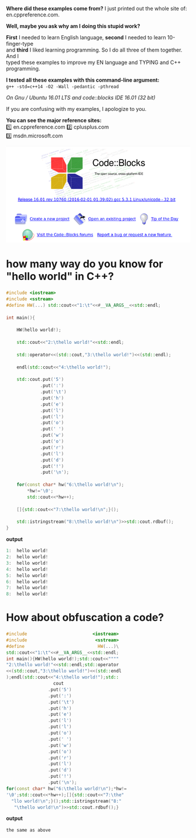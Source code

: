 **Where did these examples come from?**
I just printed out the whole site of: en.cppreference.com.  

**Well, maybe you ask why am I doing this stupid work?**  

**First** I needed to learn English language, **second** I needed to learn 10-finger-type  
and **third** I liked learning programming. So I do all three of them together. And I  
typed these examples to improve my EN language and TYPING and C++ programming.  

**I tested all these examples with this command-line argument:**  
`g++ -std=c++14 -O2 -Wall -pedantic -pthread`

*On Gnu / Ubuntu 16.01 LTS and code::blocks IDE 16.01 (32 bit)*

If you are confusing with my examples, I apologize to you.
  
**You can see the major reference sites:**  
    :one: en.cppreference.com
    :two: cplusplus.com  
    :three: msdn.microsoft.com  


![Image of codeblock](https://github.com/k-five/1000_examples_with_cpp/blob/master/logo_codeblocks.png)


# how many way do you know for "hello world" in C++?
```C++
#include <iostream>
#include <sstream>
#define HW(...) std::cout<<"1:\t"<<#__VA_ARGS__<<std::endl;

int main(){

	HW(hello world!);

	std::cout<<"2:\thello world!"<<std::endl;

	std::operator<<(std::cout,"3:\thello world!")<<(std::endl);

	endl(std::cout<<"4:\thello world!");

	std::cout.put('5')
	         .put(':')
			 .put('\t')
			 .put('h')
			 .put('e')
			 .put('l')
			 .put('l')
			 .put('o')
			 .put(' ')
			 .put('w')
			 .put('o')
			 .put('r')
			 .put('l')
			 .put('d')
			 .put('!')
			 .put('\n');

	for(const char* hw("6:\thello world!\n");
		*hw!='\0';
		std::cout<<*hw++);

	[]{std::cout<<"7:\thello world!\n";}();

	std::istringstream("8:\thello world!\n")>>std::cout.rdbuf();
}
```

**output**

```c++
1:	hello world!
2:	hello world!
3:	hello world!
4:	hello world!
5:	hello world!
6:	hello world!
7:	hello world!
8:	hello world!

```

# How about obfuscation a code?
```C++
#include                         <iostream>
#include                          <sstream>
#define                            HW(...)\
std::cout<<"1:\t"<<#__VA_ARGS__<<std::endl;
int main(){HW(hello world!);std::cout<<""""
"2:\thello world!"<<std::endl;std::operator
<<(std::cout,"3:\thello world!")<<(std::endl
);endl(std::cout<<"4:\thello world!");std::
                  cout
                .put('5')
                .put(':')
                .put('\t')
                .put('h')
                .put('e')
                .put('l')
                .put('l')
                .put('o')
                .put(' ')
                .put('w')
                .put('o')
                .put('r')
                .put('l')
                .put('d')
                .put('!')
                .put('\n');
for(const char* hw("6:\thello world!\n");*hw!=
'\0';std::cout<<*hw++);[]{std::cout<<"7:\the"
  "llo world!\n";}();std::istringstream("8:"
   "\thello world!\n")>>std::cout.rdbuf();}
```
**output**

`the same as above`